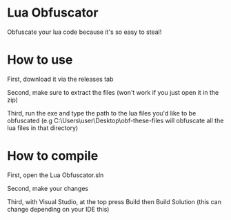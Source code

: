 # Lua Obfuscator
 Obfuscate your lua code because it's so easy to steal!

# How to use
First, download it via the releases tab

Second, make sure to extract the files (won't work if you just open it in the zip)

Third, run the exe and type the path to the lua files you'd like to be obfuscated (e.g C:\Users\user\Desktop\obf-these-files will obfuscate all the lua files in that directory)

# How to compile
First, open the Lua Obfuscator.sln

Second, make your changes

Third, with Visual Studio, at the top press Build then Build Solution (this can change depending on your IDE this)
